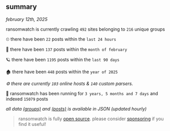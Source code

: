
## summary
_february 12th, 2025_

ransomwatch is currently crawling `492` sites belonging to `216` unique groups

⏲ there have been `22` posts within the `last 24 hours`

🦈 there have been `137` posts within the `month of february`

🪐 there have been `1195` posts within the `last 90 days`

🏚 there have been `448` posts within the `year of 2025`

_⚙️ there are currently `103` online hosts & `140` custom parsers._

🦕 ransomwatch has been running for `3 years, 5 months and 7 days` and indexed `15079` posts

_all data  [(groups)](http://ransomwhat.telemetry.ltd/groups) and [(posts)](http://ransomwhat.telemetry.ltd/posts) is available in JSON (updated hourly)_

> ransomwatch is fully [open source](https://github.com/joshhighet/ransomwatch#ransomwatch--). please consider [sponsoring](https://github.com/sponsors/joshhighet) if you find it useful!
